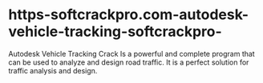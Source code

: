 # https-softcrackpro.com-autodesk-vehicle-tracking-softcrackpro-
Autodesk Vehicle Tracking Crack  Is a powerful and complete program that can be used to analyze and design road traffic. It is a perfect solution for traffic analysis and design.
